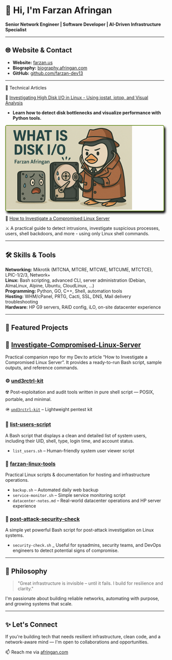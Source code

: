 # 👋 Hi, I'm Farzan Afringan

**Senior Network Engineer | Software Developer | AI-Driven Infrastructure Specialist**

---

## 🌐 Website & Contact

- **Website:** [farzan.us](https://farzan.us)
- **Biography:** [biography.afringan.com](https://biography.afringan.com)
- **GitHub:** [github.com/farzan-dev13](https://github.com/farzan-dev13)

---

📃 Technical Articles

🐧 [Investigating High Disk I/O in Linux - Using iostat, iotop, and Visual Analysis](https://dev.to/farzandev13/investigating-high-disk-io-in-linux-using-iostat-iotop-and-visual-analysis-571d)
- **Learn how to detect disk bottlenecks and visualize performance with Python tools.**
<p style="max-width: 100%;border: 2px solid olivedrab;box-shadow: 4px 6px 6px black;border-radius: 5px;">
  <img src="https://github.com/farzan-dev13/disk-io-analysis/blob/main/assets/disk2.png" width="400"/>
</p>


🐧 [ How to Investigate a Compromised Linux Server ](https://dev.to/farzandev13/-how-to-investigate-a-compromised-linux-server-1f78)

⚔️ A practical guide to detect intrusions, investigate suspicious processes, users, shell backdoors, and more - using only Linux shell commands.

---

## 🛠 Skills & Tools

**Networking:** Mikrotik (MTCNA, MTCRE, MTCWE, MTCUME, MTCTCE), LPIC-1/2/3, Network+  
**Linux:** Bash scripting, advanced CLI, server administration (Debian, AlmaLinux, Alpine, Ubuntu, CloudLinux, ...)  
**Programming:** Python, GO, C++, Shell, automation tools  
**Hosting:** WHM/cPanel, PRTG, Cacti, SSL, DNS, Mail delivery troubleshooting  
**Hardware:** HP G9 servers, RAID config, iLO, on-site datacenter experience

---

## 📂 Featured Projects


## 🔹 [Investigate-Compromised-Linux-Server](https://github.com/farzan-dev13/investigate-compromised-linux-server)
Practical companion repo for my Dev.to article “How to Investigate a Compromised Linux Server”.
It provides a ready-to-run Bash script, sample outputs, and reference commands.


### ⚙️ [und3rctrl-kit](https://github.com/farzan-dev13/und3rctrl-kit)
  ☢️  Post-exploitation and audit tools written in pure shell script — POSIX, portable, and minimal.  
  
   🪖 [`und3rctrl-kit`](https://github.com/farzan-dev13/und3rctrl-kit) – Lightweight pentest kit
 



### 📘 [list-users-script](https://github.com/farzan-dev13/list-users-script)
A Bash script that displays a clean and detailed list of system users, including their UID, shell, type, login time, and account status.

- `list_users.sh` – Human-friendly system user viewer script


### 🔹 [farzan-linux-tools](https://github.com/farzan-dev13/farzan-linux-tools)  
Practical Linux scripts & documentation for hosting and infrastructure operations.

- `backup.sh` – Automated daily web backup  
- `service-monitor.sh` – Simple service monitoring script  
- `datacenter-notes.md` – Real-world datacenter operations and HP server experience


### 🔹 [post-attack-security-check](https://github.com/farzan-dev13/post-attack-security-check)  
A simple yet powerful Bash script for post-attack investigation on Linux systems.
- `security-check.sh` _ Useful for sysadmins, security teams, and DevOps engineers to detect potential signs of compromise.

---

## 🧠 Philosophy

> "Great infrastructure is invisible – until it fails. I build for resilience and clarity."

I'm passionate about building reliable networks, automating with purpose, and growing systems that scale.

---

## ✨ Let's Connect

If you're building tech that needs resilient infrastructure, clean code, and a network-aware mind — I'm open to collaborations and opportunities.

📫 Reach me via [afringan.com](https://afringan.com)
